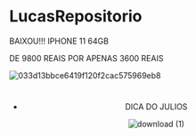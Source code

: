# LucasRepositorio

<!DOCTYPE html>
<html lang="en">
<head>
    <meta charset="UTF-8">
    <meta http-equiv="X-UA-Compatible" content="IE=edge">
    <meta name="viewport" content="width=device-width, initial-scale=1.0">
    BAIXOU!!! IPHONE 11 64GB
         
DE 9800 REAIS POR APENAS 3600 REAIS
    
![033d13bbce6419f120f2cac575969eb8](https://github.com/lucasIoshida/LucasRepositorio/assets/162140061/c14c7923-de00-4da9-9017-bd136f63dfd9)


</head>
<body>
    <header>
        <h1></h1>
        <ul>
            <li>DICA DO JULIOS</li>
        

![download (1)](https://github.com/lucasIoshida/LucasRepositorio/assets/162140061/559aa60a-d814-467c-93ad-ad04c9439b7e)


